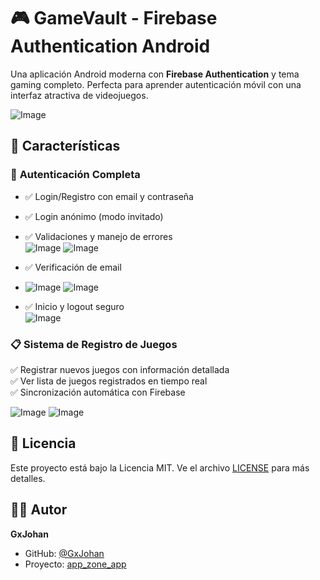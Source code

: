 # 🎮 GameVault - Firebase Authentication Android

Una aplicación Android moderna con **Firebase Authentication** y tema gaming completo. Perfecta para aprender autenticación móvil con una interfaz atractiva de videojuegos.

![Image](https://github.com/user-attachments/assets/58d44d03-6a6e-4835-bb57-73fbbaee6358)

## 📱 Características

### 🔐 **Autenticación Completa**

- ✅ Login/Registro con email y contraseña  
- ✅ Login anónimo (modo invitado)  
- ✅ Validaciones y manejo de errores  
![Image](https://github.com/user-attachments/assets/d67d7c39-46e9-41a5-9298-129b482f675a) 
![Image](https://github.com/user-attachments/assets/f7a47f3f-0521-4c5c-ab10-3a46f2d54918)   

- ✅ Verificación de email
- ![Image](https://github.com/user-attachments/assets/691b9a35-6ee2-495e-8953-4d43b552a8b3) 
![Image](https://github.com/user-attachments/assets/eecdbda2-cfae-4259-8756-61b85d0aa07b)   

- ✅ Inicio y logout seguro   
![Image](https://github.com/user-attachments/assets/380dbc58-702f-43d9-a766-04927de6f240)  


### 📋 Sistema de Registro de Juegos

✅ Registrar nuevos juegos con información detallada  
✅ Ver lista de juegos registrados en tiempo real  
✅ Sincronización automática con Firebase  

![Image](https://github.com/user-attachments/assets/a3f034a0-bc6e-47b2-ae03-162a79e6f3a2) 
![Image](https://github.com/user-attachments/assets/b2e4f6a0-55f1-4ed1-9ab4-d3c873b2408a)  

## 📄 Licencia  

Este proyecto está bajo la Licencia MIT. Ve el archivo [LICENSE](LICENSE) para más detalles.  

## 👨‍💻 Autor  

**GxJohan**
- GitHub: [@GxJohan](https://github.com/GxJohan)
- Proyecto: [app_zone_app](https://github.com/GxJohan/app_zone_app)
